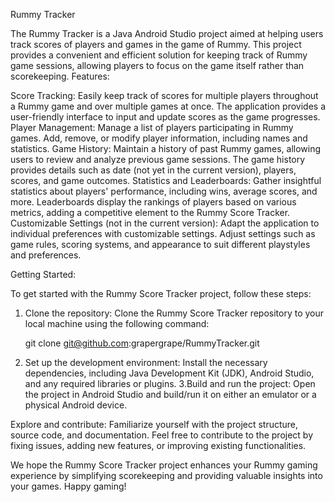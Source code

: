 Rummy Tracker

The Rummy Tracker is a Java Android Studio project aimed at helping users track scores of players and games in the game of Rummy. This project provides a convenient and efficient solution for keeping track of Rummy game sessions, allowing players to focus on the game itself rather than scorekeeping.
Features:

Score Tracking: Easily keep track of scores for multiple players throughout a Rummy game and over multiple games at once. The application provides a user-friendly interface to input and update scores as the game progresses.
Player Management: Manage a list of players participating in Rummy games. Add, remove, or modify player information, including names and statistics.
Game History: Maintain a history of past Rummy games, allowing users to review and analyze previous game sessions. The game history provides details such as date (not yet in the current version), players, scores, and game outcomes.
Statistics and Leaderboards: Gather insightful statistics about players' performance, including wins, average scores, and more. Leaderboards display the rankings of players based on various metrics, adding a competitive element to the Rummy Score Tracker.
Customizable Settings (not in the current version): Adapt the application to individual preferences with customizable settings. Adjust settings such as game rules, scoring systems, and appearance to suit different playstyles and preferences.

Getting Started:

To get started with the Rummy Score Tracker project, follow these steps:

1. Clone the repository: Clone the Rummy Score Tracker repository to your local machine using the following command:

    git clone git@github.com:grapergrape/RummyTracker.git

2. Set up the development environment: Install the necessary dependencies, including Java Development Kit (JDK), Android Studio, and any required libraries or plugins.
3.Build and run the project: Open the project in Android Studio and build/run it on either an emulator or a physical Android device.

Explore and contribute: Familiarize yourself with the project structure, source code, and documentation. Feel free to contribute to the project by fixing issues, adding new features, or improving existing functionalities.

We hope the Rummy Score Tracker project enhances your Rummy gaming experience by simplifying scorekeeping and providing valuable insights into your games. Happy gaming!
